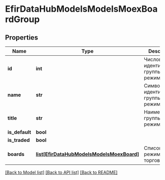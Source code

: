# EfirDataHubModelsModelsMoexBoardGroup

## Properties
Name | Type | Description | Notes
------------ | ------------- | ------------- | -------------
**id** | **int** | Числовой идентификатор группы режимов | [optional] 
**name** | **str** | Символьный идентификатор группы режимов | [optional] 
**title** | **str** | Наименование группы режимов | [optional] 
**is_default** | **bool** |  | [optional] 
**is_traded** | **bool** |  | [optional] 
**boards** | [**list[EfirDataHubModelsModelsMoexBoard]**](EfirDataHubModelsModelsMoexBoard.md) | Список режимов торгов | [optional] 

[[Back to Model list]](../README.md#documentation-for-models) [[Back to API list]](../README.md#documentation-for-api-endpoints) [[Back to README]](../README.md)

